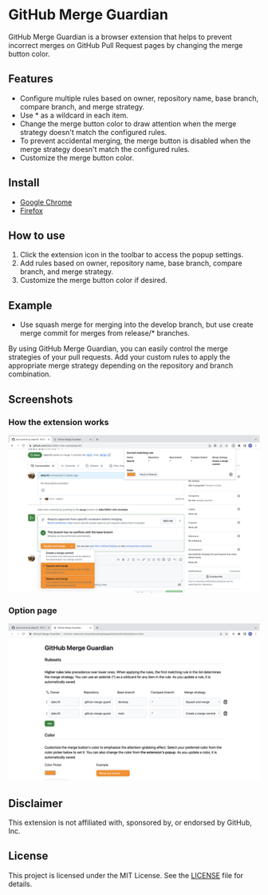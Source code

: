 # GitHub Merge Guardian

GitHub Merge Guardian is a browser extension that helps to prevent incorrect merges on GitHub Pull Request pages by changing the merge button color.

## Features

- Configure multiple rules based on owner, repository name, base branch, compare branch, and merge strategy.
- Use * as a wildcard in each item.
- Change the merge button color to draw attention when the merge strategy doesn't match the configured rules.
- To prevent accidental merging, the merge button is disabled when the merge strategy doesn't match the configured rules.
- Customize the merge button color.

## Install

- [Google Chrome](https://chrome.google.com/webstore/detail/github-merge-guardian/lnnbjejjanhgjakiobppbbchlgbbglio)
- [Firefox](https://addons.mozilla.org/en-US/firefox/addon/github-merge-guardian/)

## How to use

1. Click the extension icon in the toolbar to access the popup settings.
2. Add rules based on owner, repository name, base branch, compare branch, and merge strategy.
3. Customize the merge button color if desired.

## Example

- Use squash merge for merging into the develop branch, but use create merge commit for merges from release/* branches.

By using GitHub Merge Guardian, you can easily control the merge strategies of your pull requests. Add your custom rules to apply the appropriate merge strategy depending on the repository and branch combination.

## Screenshots

### How the extension works

<img src="screenshots/ss1.png">

### Option page

<img src="screenshots/ss2.png">

## Disclaimer

This extension is not affiliated with, sponsored by, or endorsed by GitHub, Inc.

## License

This project is licensed under the MIT License. See the [LICENSE](LICENSE) file for details.
